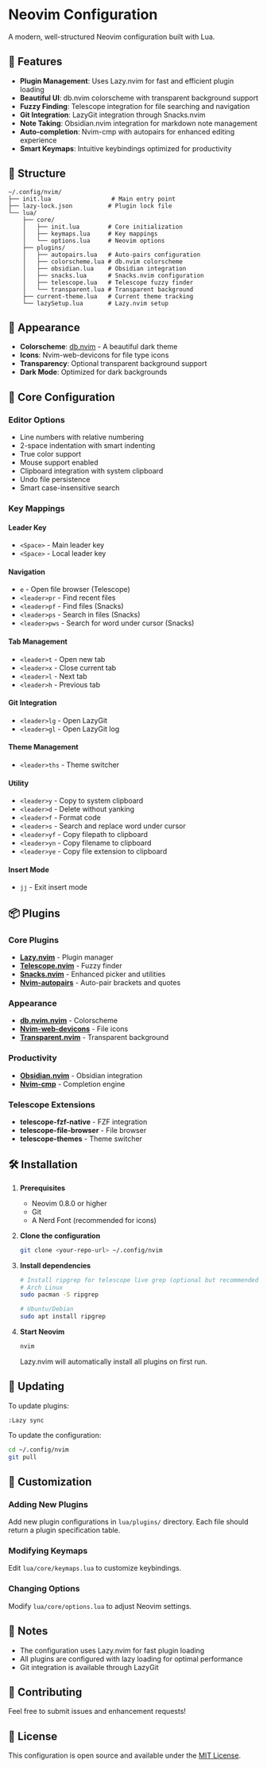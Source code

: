 # Neovim Configuration

A modern, well-structured Neovim configuration built with Lua. 

## 🚀 Features

- **Plugin Management**: Uses Lazy.nvim for fast and efficient plugin loading
- **Beautiful UI**: db.nvim colorscheme with transparent background support
- **Fuzzy Finding**: Telescope integration for file searching and navigation
- **Git Integration**: LazyGit integration through Snacks.nvim
- **Note Taking**: Obsidian.nvim integration for markdown note management
- **Auto-completion**: Nvim-cmp with autopairs for enhanced editing experience
- **Smart Keymaps**: Intuitive keybindings optimized for productivity

## 📁 Structure

```
~/.config/nvim/
├── init.lua                 # Main entry point
├── lazy-lock.json          # Plugin lock file
└── lua/
    ├── core/
    │   ├── init.lua        # Core initialization
    │   ├── keymaps.lua     # Key mappings
    │   └── options.lua     # Neovim options
    ├── plugins/
    │   ├── autopairs.lua   # Auto-pairs configuration
    │   ├── colorscheme.lua # db.nvim colorscheme
    │   ├── obsidian.lua    # Obsidian integration
    │   ├── snacks.lua      # Snacks.nvim configuration
    │   ├── telescope.lua   # Telescope fuzzy finder
    │   └── transparent.lua # Transparent background
    ├── current-theme.lua   # Current theme tracking
    └── lazySetup.lua       # Lazy.nvim setup
```

## 🎨 Appearance

- **Colorscheme**: [db.nvim](https://github.com/daanblom/db.nvim) - A beautiful dark theme 
- **Icons**: Nvim-web-devicons for file type icons
- **Transparency**: Optional transparent background support
- **Dark Mode**: Optimized for dark backgrounds

## 🔧 Core Configuration

### Editor Options
- Line numbers with relative numbering
- 2-space indentation with smart indenting
- True color support
- Mouse support enabled
- Clipboard integration with system clipboard
- Undo file persistence
- Smart case-insensitive search

### Key Mappings

#### Leader Key
- `<Space>` - Main leader key
- `<Space>` - Local leader key

#### Navigation
- `e` - Open file browser (Telescope)
- `<leader>pr` - Find recent files
- `<leader>pf` - Find files (Snacks)
- `<leader>ps` - Search in files (Snacks)
- `<leader>pws` - Search for word under cursor (Snacks)

#### Tab Management
- `<leader>t` - Open new tab
- `<leader>x` - Close current tab
- `<leader>l` - Next tab
- `<leader>h` - Previous tab

#### Git Integration
- `<leader>lg` - Open LazyGit
- `<leader>gl` - Open LazyGit log

#### Theme Management
- `<leader>ths` - Theme switcher

#### Utility
- `<leader>y` - Copy to system clipboard
- `<leader>d` - Delete without yanking
- `<leader>f` - Format code
- `<leader>s` - Search and replace word under cursor
- `<leader>yf` - Copy filepath to clipboard
- `<leader>yn` - Copy filename to clipboard
- `<leader>ye` - Copy file extension to clipboard

#### Insert Mode
- `jj` - Exit insert mode

## 📦 Plugins

### Core Plugins
- **[Lazy.nvim](https://github.com/folke/lazy.nvim)** - Plugin manager
- **[Telescope.nvim](https://github.com/nvim-telescope/telescope.nvim)** - Fuzzy finder
- **[Snacks.nvim](https://github.com/folke/snacks.nvim)** - Enhanced picker and utilities
- **[Nvim-autopairs](https://github.com/windwp/nvim-autopairs)** - Auto-pair brackets and quotes

### Appearance
- **[db.nvim.nvim](https://github.com/daanblom/db.nvim)** - Colorscheme
- **[Nvim-web-devicons](https://github.com/nvim-tree/nvim-web-devicons)** - File icons
- **[Transparent.nvim](https://github.com/xiyaowong/transparent.nvim)** - Transparent background

### Productivity
- **[Obsidian.nvim](https://github.com/epwalsh/obsidian.nvim)** - Obsidian integration
- **[Nvim-cmp](https://github.com/hrsh7th/nvim-cmp)** - Completion engine

### Telescope Extensions
- **telescope-fzf-native** - FZF integration
- **telescope-file-browser** - File browser
- **telescope-themes** - Theme switcher

## 🛠️ Installation

1. **Prerequisites**
   - Neovim 0.8.0 or higher
   - Git
   - A Nerd Font (recommended for icons)

2. **Clone the configuration**
   ```bash
   git clone <your-repo-url> ~/.config/nvim
   ```

3. **Install dependencies**
   ```bash
   # Install ripgrep for telescope live grep (optional but recommended)
   # Arch Linux
   sudo pacman -S ripgrep
   
   # Ubuntu/Debian
   sudo apt install ripgrep
   ```

4. **Start Neovim**
   ```bash
   nvim
   ```

   Lazy.nvim will automatically install all plugins on first run.

## 🔄 Updating

To update plugins:
```vim
:Lazy sync
```

To update the configuration:
```bash
cd ~/.config/nvim
git pull
```

## 🎨 Customization

### Adding New Plugins
Add new plugin configurations in `lua/plugins/` directory. Each file should return a plugin specification table.

### Modifying Keymaps
Edit `lua/core/keymaps.lua` to customize keybindings.

### Changing Options
Modify `lua/core/options.lua` to adjust Neovim settings.

## 📝 Notes

- The configuration uses Lazy.nvim for fast plugin loading
- All plugins are configured with lazy loading for optimal performance
- Git integration is available through LazyGit

## 🤝 Contributing

Feel free to submit issues and enhancement requests!

## 📄 License

This configuration is open source and available under the [MIT License](LICENSE). 